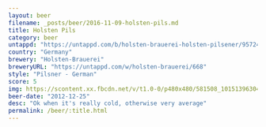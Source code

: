 ```yaml
---
layout: beer
filename: _posts/beer/2016-11-09-holsten-pils.md
title: Holsten Pils
category: beer
untappd: "https://untappd.com/b/holsten-brauerei-holsten-pilsener/957246"
country: "Germany"
brewery: "Holsten-Brauerei"
breweryURL: "https://untappd.com/w/holsten-brauerei/668"
style: "Pilsner - German"
score: 5
img: https://scontent.xx.fbcdn.net/v/t1.0-0/p480x480/581508_10151396304968745_547445318_n.jpg?oh=c3ba067d9c201e5250774e2188f65941&oe=593AEE6C
beer-date: "2012-12-25"
desc: "Ok when it's really cold, otherwise very average"
permalink: /beer/:title.html
---
```

